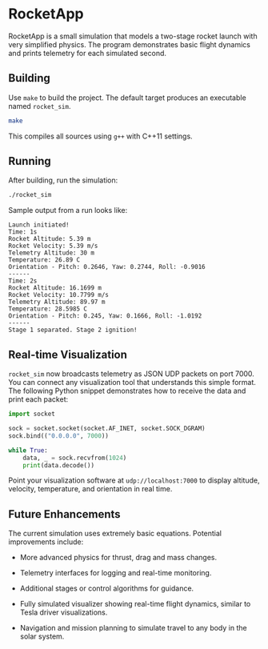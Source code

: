 # RocketApp

RocketApp is a small simulation that models a two-stage rocket launch with very simplified physics. The program demonstrates basic flight dynamics and prints telemetry for each simulated second.

## Building

Use `make` to build the project. The default target produces an executable named `rocket_sim`.

```bash
make
```

This compiles all sources using `g++` with C++11 settings.

## Running

After building, run the simulation:

```bash
./rocket_sim
```

Sample output from a run looks like:

```
Launch initiated!
Time: 1s
Rocket Altitude: 5.39 m
Rocket Velocity: 5.39 m/s
Telemetry Altitude: 30 m
Temperature: 26.89 C
Orientation - Pitch: 0.2646, Yaw: 0.2744, Roll: -0.9016
------
Time: 2s
Rocket Altitude: 16.1699 m
Rocket Velocity: 10.7799 m/s
Telemetry Altitude: 89.97 m
Temperature: 28.5985 C
Orientation - Pitch: 0.245, Yaw: 0.1666, Roll: -1.0192
------
Stage 1 separated. Stage 2 ignition!
```

## Real-time Visualization

`rocket_sim` now broadcasts telemetry as JSON UDP packets on port 7000.
You can connect any visualization tool that understands this simple
format. The following Python snippet demonstrates how to receive the
data and print each packet:

```python
import socket

sock = socket.socket(socket.AF_INET, socket.SOCK_DGRAM)
sock.bind(("0.0.0.0", 7000))

while True:
    data, _ = sock.recvfrom(1024)
    print(data.decode())
```

Point your visualization software at `udp://localhost:7000` to display
altitude, velocity, temperature, and orientation in real time.

## Future Enhancements

The current simulation uses extremely basic equations. Potential improvements include:

- More advanced physics for thrust, drag and mass changes.
- Telemetry interfaces for logging and real-time monitoring.
- Additional stages or control algorithms for guidance.

- Fully simulated visualizer showing real-time flight dynamics, similar to Tesla driver visualizations.
- Navigation and mission planning to simulate travel to any body in the solar system.

